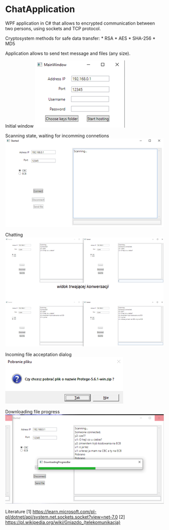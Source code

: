 # ChatApplication

WPF application in C# that allows to encrypted communication between two persons, using sockets and TCP protocol.

Cryptosystem methods for safe data transfer:
    * RSA
    * AES
    * SHA-256
    * MD5

Application allows to send text message and files (any size).

Initial window
![Alt text](image.png)

Scanning state, waiting for incomming connetions
![Alt text](image-1.png)

Chatting
![Alt text](image-2.png)

Incoming file acceptation dialog
![Alt text](image-3.png)

Downloading file progress
![Alt text](image-4.png)



Literature
[1] https://learn.microsoft.com/pl-pl/dotnet/api/system.net.sockets.socket?view=net-7.0
[2] https://pl.wikipedia.org/wiki/Gniazdo_(telekomunikacja)